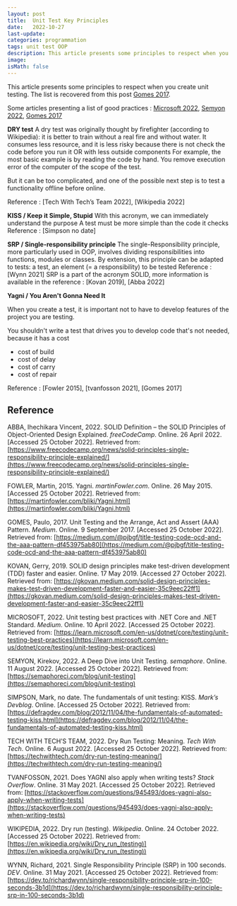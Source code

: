 ```yaml
---
layout: post
title:  Unit Test Key Principles
date:   2022-10-27
last-update: 
categories: programmation
tags: unit test OOP
description: This article presents some principles to respect when you create unit testing (DRY test, KISS, SRP and Yagni).
image: 
isMath: false
---
```


This article presents some principles to respect when you create unit testing. The list is recovered from this post  [Gomes 2017](https://medium.com/@pjbgf/title-testing-code-ocd-and-the-aaa-pattern-df453975ab80).

Some articles presenting a list of good practices : [Microsoft 2022](https://learn.microsoft.com/en-us/dotnet/core/testing/unit-testing-best-practices), [Semyon 2022](https://semaphoreci.com/blog/unit-testing), [Gomes 2017](https://medium.com/@pjbgf/title-testing-code-ocd-and-the-aaa-pattern-df453975ab80)

**DRY test**
A dry test was originally thought by firefighter (according to Wikipedia): it is better to train without a real fire  and without water. It consumes less resource, and it is less risky because there is not
check the code before you run it OR with less outside components
For example, the most basic example is by reading the code by hand. You remove execution error of the computer of the scope of the test.

But it can be too complicated, and one of the possible next step is to test a functionality offline before online.

Reference : [Tech With Tech’s Team 2022], [Wikipedia 2022]

**KISS / Keep it Simple, Stupid**
With this acronym, we can immediately understand the purpose
A test must be more simple than the code it checks
Reference : [Simpson no date]



**SRP / Single-responsibility principle**
The single-Responsibility principle, more particularly used in OOP, involves dividing responsibilities into functions, modules or classes. By extension, this principle can be adapted to tests: a test, an element (= a responsibility) to be tested
Reference : [Wynn 2021]
SRP is a part of the acronym SOLID, more information is available in the reference : [Kovan 2019], [Abba 2022]

**Yagni / You Aren't Gonna Need It**

When you create a test, it is important not to have to develop features of the project you are testing.

You shouldn't write a test that drives you to develop code that's not needed, because it has a cost

- cost of build
- cost of delay
- cost of carry
- cost of repair 

Reference : [Fowler 2015], [tvanfosson 2021], [Gomes 2017]

## Reference

ABBA, Ihechikara Vincent, 2022. SOLID Definition – the SOLID Principles of Object-Oriented Design Explained. *freeCodeCamp*. Online. 26 April 2022. [Accessed 25 October 2022]. Retrieved from: [https://www.freecodecamp.org/news/solid-principles-single-responsibility-principle-explained/](https://www.freecodecamp.org/news/solid-principles-single-responsibility-principle-explained/)

FOWLER, Martin, 2015. Yagni. *martinFowler.com*. Online. 26 May 2015. [Accessed 25 October 2022]. Retrieved from: [https://martinfowler.com/bliki/Yagni.html](https://martinfowler.com/bliki/Yagni.html)

GOMES, Paulo, 2017. Unit Testing and the Arrange, Act and Assert (AAA) Pattern. *Medium*. Online. 9 September 2017. [Accessed 25 October 2022]. Retrieved from: [https://medium.com/@pjbgf/title-testing-code-ocd-and-the-aaa-pattern-df453975ab80](https://medium.com/@pjbgf/title-testing-code-ocd-and-the-aaa-pattern-df453975ab80)

KOVAN, Gerry, 2019. SOLID design principles make test-driven development (TDD) faster and easier. Online. 17 May 2019. [Accessed 27 October 2022]. Retrieved from: [https://gkovan.medium.com/solid-design-principles-makes-test-driven-development-faster-and-easier-35c9eec22ff1](https://gkovan.medium.com/solid-design-principles-makes-test-driven-development-faster-and-easier-35c9eec22ff1)

MICROSOFT, 2022. Unit testing best practices with .NET Core and .NET Standard. *Medium*. Online. 10 April 2022. [Accessed 25 October 2022]. Retrieved from: [https://learn.microsoft.com/en-us/dotnet/core/testing/unit-testing-best-practices](https://learn.microsoft.com/en-us/dotnet/core/testing/unit-testing-best-practices)

SEMYON, Kirekov, 2022. A Deep Dive into Unit Testing. *semaphore*. Online. 11 August 2022. [Accessed 25 October 2022]. Retrieved from: [https://semaphoreci.com/blog/unit-testing](https://semaphoreci.com/blog/unit-testing)

SIMPSON, Mark, no date. The fundamentals of unit testing: KISS. *Mark’s Devblog*. Online. [Accessed 25 October 2022]. Retrieved from: [https://defragdev.com/blog/2012/11/04/the-fundamentals-of-automated-testing-kiss.html](https://defragdev.com/blog/2012/11/04/the-fundamentals-of-automated-testing-kiss.html)

TECH WITH TECH’S TEAM, 2022. Dry Run Testing: Meaning. *Tech With Tech*. Online. 6 August 2022. [Accessed 25 October 2022]. Retrieved from: [https://techwithtech.com/dry-run-testing-meaning/](https://techwithtech.com/dry-run-testing-meaning/)

TVANFOSSON, 2021. Does YAGNI also apply when writing tests? *Stack Overflow*. Online. 31 May 2021. [Accessed 25 October 2022]. Retrieved from: [https://stackoverflow.com/questions/945493/does-yagni-also-apply-when-writing-tests](https://stackoverflow.com/questions/945493/does-yagni-also-apply-when-writing-tests)

WIKIPEDIA, 2022. Dry run (testing). *Wikipedia*. Online. 24 October 2022. [Accessed 25 October 2022]. Retrieved from: [https://en.wikipedia.org/wiki/Dry_run_(testing)](https://en.wikipedia.org/wiki/Dry_run_(testing))

WYNN, Richard, 2021. Single Responsibility Principle (SRP) in 100 seconds. *DEV*. Online. 31 May 2021. [Accessed 25 October 2022]. Retrieved from: [https://dev.to/richardwynn/single-responsibility-principle-srp-in-100-seconds-3b1d](https://dev.to/richardwynn/single-responsibility-principle-srp-in-100-seconds-3b1d)